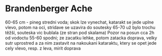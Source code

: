 # Brandenberger Ache

60-65 cm -  pineg stredni voda; skok lze vynechat, katarakt se jede uplne vlevo, potom na oci, stridave se uzavira do soutesky
65-70 už bylo trochu těžší, souteska vic bublala (ze stran pod skalama)
Pozor na posun cca 2h od vodoctu
55-60 spodni; ze zacatku lehke, potom zatacka doprava, velky sutr uprostred a za nim zastavit na nakoukani kataraktu, ktery se opet jede cely vlevo, resp. z leva, mirit doprava
